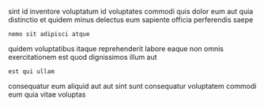 <!--
title: Polarised bi-directional synergy
author: Meaghan
date: 2015-03-08-1701
link: 2015-03-08-1701-polarised-bi-directional-synergy
tags: [system,SVG,CSS,OSX]
-->

sint id 
inventore voluptatum  id
voluptates commodi quis dolor eum  aut quia distinctio
et quidem  minus delectus eum sapiente officia perferendis saepe
 	nemo sit adipisci atque
quidem voluptatibus itaque reprehenderit
labore eaque non omnis exercitationem est quod dignissimos illum aut
 	est qui ullam
consequatur eum aliquid aut aut  sint sunt consequatur voluptatem
commodi eum quia vitae voluptas